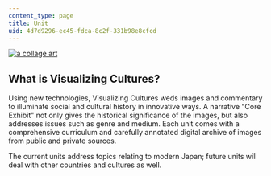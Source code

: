 ```yaml
---
content_type: page
title: Unit
uid: 4d7d9296-ec45-fdca-8c2f-331b98e8cfcd
---
```


[![a collage art](BASEURL_PLACEHOLDER/resources/vis_cul)](/ans7870/21f/21f.027/home/index.html)

What is Visualizing Cultures?
-----------------------------

Using new technologies, Visualizing Cultures weds images and commentary to illuminate social and cultural history in innovative ways. A narrative "Core Exhibit" not only gives the historical significance of the images, but also addresses issues such as genre and medium. Each unit comes with a comprehensive curriculum and carefully annotated digital archive of images from public and private sources.

The current units address topics relating to modern Japan; future units will deal with other countries and cultures as well.